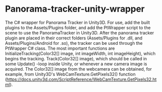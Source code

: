 # Panorama-tracker-unity-wrapper
The C# wrapper for Panorama Tracker in Unity3D. For use, add the built plugins to the Assets/Plugins folder, and add the PtWrapper script to the scene to use the PanoramaTracker in Unity3D. After the panorama tracker plugin are placed in their correct folders (Assets/Plugins for .dll, and Assets/Plugins/Android for .so), the tracker can be used through the PtWrapper C# class. The most important functions are InitializeTracking(Color32[] image, int imageWidth, int imageHeight), which begins the tracking. Track(Color32[] image), which should be called in some Update() -loop inside Unity, or whenever a new camera image is acquired. The Color32[] image from the webcamera can be obtained, for example, from Unity3D's WebCamTexture.GetPixels32() function (https://docs.unity3d.com/ScriptReference/WebCamTexture.GetPixels32.html).
